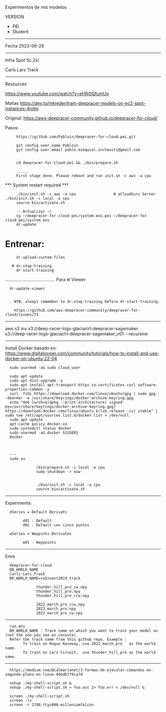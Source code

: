 Experimentos de mis modelos

VERSION 
- PEI
- Student

---------------------
Fecha
2023-06-28


---------------------
Infra
Spot 5c.2xl


Carls Lars Track 

----------------

Resources

https://www.youtube.com/watch?v=eHRi0QfumUo

Matías
https://dev.to/mkreder/train-deepracer-models-on-ec2-spot-instances-4ndm

Original:
https://aws-deepracer-community.github.io/deepracer-for-cloud/

   Pasos:

         https://github.com/Pabloin/deepracer-for-cloud-pei.git 

         git config user.name Pabloin
         git config user.email pablo.ezequiel.inchausti@gmail.com

  
         cd deepracer-for-cloud-pei && ./bin/prepare.sh

         .....
         First stage done. Please reboot and run init.sh -c aws -a cpu

*** System restart required ***

         ./bin/init.sh -c aws -a cpu                 # aCloudGuru Server  ./bin/init.sh -c local -a cpu
         source bin/activate.sh

         -- Actualizar ~/ 
         cp ~/deepracer-for-cloud-pei/system.env.pei ~/deepracer-for-cloud-pei/system.env
         dr-update

# Entrenar:
         dr-upload-custom-files

       # dr-stop-training
         dr-start-training


........................................
Para el Viewer

      dr-update-viewer


      . BTW, always remember to dr-stop-training before dr-start-training.
      
        https://github.com/aws-deepracer-community/deepracer-for-cloud/issues/73


----------------


aws s3 mv s3://deep-racer-logs-glaciar/rl-deepracer-sagemaker s3://deep-racer-logs-glaciar/rl-deepracer-sagemaker_v01 --recursive





********************

Install Docker
      basado en:
      https://www.digitalocean.com/community/tutorials/how-to-install-and-use-docker-on-ubuntu-22-04

      sudo usermod -aG sudo cloud_user
      
      sudo apt update
      sudo apt dist-upgrade -y
      sudo apt install apt-transport-https ca-certificates curl software-properties-common -y
      curl -fsSL https://download.docker.com/linux/ubuntu/gpg | sudo gpg --dearmor -o /usr/share/keyrings/docker-archive-keyring.gpg
      echo "deb [arch=$(dpkg --print-architecture) signed-by=/usr/share/keyrings/docker-archive-keyring.gpg] https://download.docker.com/linux/ubuntu $(lsb_release -cs) stable" | sudo tee /etc/apt/sources.list.d/docker.list > /dev/null
      sudo apt update
      apt-cache policy docker-ce
      sudo systemctl status docker
      sudo usermod -aG docker ${USER}
      docker



      ---
      sudo su

                  /bin/prepare.sh -c local -a cpu
                  sudo shutdown -r now


                  ./bin/init.sh -c local -a cpu
                  source bin/activate.sh




---------------------
Experiments:

      dSeries = Default Derivats

            d01 - Default
            d02 - Default con cinco puntos
            
      wSeries = Waypints Derivates
      
            w01 - Waypoints

------------------

Envs

      deepracer-for-cloud
      DR_WORLD_NAME
      Carls Lars Track 
      DR_WORLD_NAME=reInvent2019_track

                  thunder_hill_pro_cw.npy
                  thunder_hill_pro.npy
                  thunder_hill_pro_ccw.npy

                  2022_march_pro_ccw.npy 
                  2022_march_pro.npy 
                  2022_march_pro_cw.npy

----------------

      run.env
      DR_WORLD_NAME : Track name on which you want to train your model on (not the one you see on console). 
      Refer the track name from this github repo. Example : 
            To train on Rogue Raceway, use 2022_march_pro   as the world name.
            To train on Lars Circuit,  use thunder_hill_pro as the world name.


--------------

      https://medium.com/@calmarianet/3-formas-de-ejecutar-comandos-en-segundo-plano-en-linux-9dedb779ca7d

      nohup ./my-shell-script.sh &
      nohup ./my-shell-script.sh > foo.out 2> foo.err < /dev/null &

      screen ./my-shell-script.sh
      screen -ls
      screen -r 1788.ttys000.milleniumfalcon